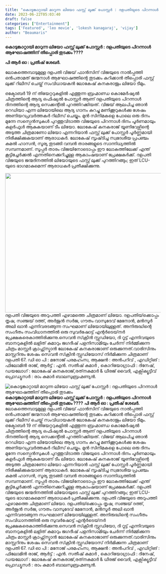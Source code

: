 ```yaml
---
title: "കൊടുങ്കാറ്റായി മാറുന്ന ലിയോ ഫസ്റ്റ് ലുക്ക് പോസ്റ്റർ : ദളപതിയുടെ പിറന്നാൾ ആഘോഷത്തിന് തീപ്പൊരി തുടക്കം"
date: 2023-06-22T05:03:40
draft: false
categories: ["Entertainment"]
tags: ['Featured', 'leo movie', 'lokesh kanagaraj', 'vijay']
author: "Beaumaris"
---
```


<strong>കൊടുങ്കാറ്റായി മാറുന്ന ലിയോ ഫസ്റ്റ് ലുക്ക് പോസ്റ്റർ : ദളപതിയുടെ പിറന്നാൾ ആഘോഷത്തിന് തീപ്പൊരി തുടക്കം ????</strong>

<strong>പി ആർ ഓ : പ്രതീഷ് ശേഖർ.</strong>

ലോകത്തെമ്പാടുമുള്ള ദളപതി വിജയ് ഫാൻസിന് വിജയുടെ നാൽപ്പത്തി ഒൻപതാമത് ജന്മനാൾ ആഘോഷത്തിന്റെ തുടക്കം കുറിക്കാൻ തീപ്പൊരി ഫസ്റ്റ് ലുക്ക് റിലീസ് ചെയ്ത് സംവിധായകൻ ലോകേഷ് കനകരാജും ലിയോ ടീമും.

ഒക്ടോബർ 19 ന് തിയേറ്ററുകളിൽ എത്തുന്ന ബ്രഹ്മാണ്ഡ കൊമേർഷ്യൽ ചിത്രത്തിന്റെ ആദ്യ ഒഫിഷ്യൽ പോസ്റ്റർ ആണ് ദളപതിയുടെ പിറന്നാൾ ദിനത്തിന്റെ ആദ്യ സെക്കന്റിൽ പുറത്തിറക്കിയത്. വിജയ് ആലപിച്ച ഞാൻ റെഡിയാ എന്ന ലിയോയിലെ ആദ്യ ഗാനം കുറച്ചു മണിക്കൂറുകൾക്കു ശേഷം അണിയറപ്രവർത്തകർ റിലീസ് ചെയ്യും. മുൻ സിനിമകളെ പോലെ ഒരു ദിനം മുന്നേ സസ്പെൻസുകൾ പുറത്തുവിടാത്ത വിജയുടെ പിറന്നാൾ ദിനം പൂർണമായും കളർഫുൾ ആകുകയാണ് ടീം ലിയോ. ലോകേഷ് കനകരാജ് യൂണിവേഴ്സിന്റെ അടുത്ത ചിത്രമാണോ ലിയോ എന്നറിയാൻ ഫസ്റ്റ് ലുക്ക് പോസ്റ്റർ പൂർണ്ണമായി നിരീക്ഷിക്കുകയാണ് ആരാധകർ. ലോകേഷ് സൃഷ്‌ടിച്ച സ്വദേശീയ പ്രപഞ്ചം കമൽ ഹാസൻ, സൂര്യ തുടങ്ങി വമ്പൻ താരങ്ങളുടെ സാന്നിധ്യത്തിൽ സമ്പന്നമാണ്. സൂപ്പർ താരം വിജയിനോടൊപ്പം ഈ ലോകത്തിലേക്ക് എന്ത് കൂട്ടിച്ചേർക്കൽ എന്നതിനെക്കുറിച്ചുള്ള ആകാംഷയാണ് പ്രേക്ഷകർക്ക്. ദളപതി വിജയുടെ ജന്മദിനത്തിൽ ലിയോയുടെ ഫസ്റ്റ് ലുക്ക് പുറത്തിറങ്ങും; ഇത് LCU- യുടെ ഭാഗമാകുമെന്ന് ആരാധകർ പ്രതീക്ഷിക്കുന്നു.

<a href="https://cdn.boolokam.com/articles/2023/06/ffwwwww-1.jpg"><img class="size-large wp-image-400463 aligncenter" src="https://cdn.boolokam.com/articles/2023/06/ffwwwww-1-1024x576.jpg" alt="" width="800" height="450" /></a>ദളപതി വിജയുടെ അറുപത്തി എഴാമത്തെ ചിത്രമാണ് ലിയോ. ദളപതിയ്‌ക്കൊപ്പം തൃഷ, സഞ്ജയ് ദത്ത്, അർജുൻ സർജ, ഗൗതം വാസുദേവ് ​​മേനോൻ, മൻസൂർ അലി ഖാൻ എന്നിവരടങ്ങുന്ന സംഘമാണ് ലിയോയിലുള്ളത്. അനിരുദ്ധിന്റെ സംഗീതം സംവിധാനത്തിൽ ഒരു സുവർഷോട്ട് എന്റർടെയ്‌നർ പ്രേക്ഷകരെകാത്തിരിക്കുന്നു.സെവൻ സ്‌ക്രീൻ സ്റ്റുഡിയോ, ദി റൂട്ട് എന്നിവയുടെ ബാനറുകളിൽ ലളിത് കുമാറും ജഗദീഷ് പളനിസാമിയും ചേർന്ന് നിർമ്മിക്കുന്ന ചിത്രം മാസ്റ്റർ ക്രാഫ്റ്റ്‌സ്മാൻ ലോകേഷ് കനകരാജാണ് ഒരുക്കുന്നത്.വാരിസിനും മാസ്റ്ററിനും ശേഷം സെവൻ സ്‌ക്രീൻ സ്റ്റുഡിയോസ് നിർമിക്കുന്ന ചിത്രമാണ് ദളപതി 67. ഡി ഓ പി : മനോജ് പരമഹംസ, ആക്ഷൻ : അൻപറിവ് , എഡിറ്റിങ് : ഫിലോമിൻ രാജ്, ആർട്ട് : എൻ. സതീഷ് കുമാർ , കൊറിയോഗ്രാഫി : ദിനേഷ്, ഡയലോഗ് : ലോകേഷ് കനകരാജ്,രത്‌നകുമാർ &amp; ധീരജ് വൈദി, എക്സിക്യൂട്ടീവ് പ്രൊഡ്യൂസർ : രാം കുമാർ ബാലസുബ്രഹ്മണ്യൻ.


![കൊടുങ്കാറ്റായി മാറുന്ന ലിയോ ഫസ്റ്റ് ലുക്ക് പോസ്റ്റർ : ദളപതിയുടെ പിറന്നാൾ ആഘോഷത്തിന് തീപ്പൊരി തുടക്കം](https://cdn.boolokam.com/articles/2023/06/ffwwwww-1-1024x576.jpg)**കൊടുങ്കാറ്റായി മാറുന്ന ലിയോ ഫസ്റ്റ് ലുക്ക് പോസ്റ്റർ : ദളപതിയുടെ പിറന്നാൾ ആഘോഷത്തിന് തീപ്പൊരി തുടക്കം ????** **പി ആർ ഓ : പ്രതീഷ് ശേഖർ.** ലോകത്തെമ്പാടുമുള്ള ദളപതി വിജയ് ഫാൻസിന് വിജയുടെ നാൽപ്പത്തി ഒൻപതാമത് ജന്മനാൾ ആഘോഷത്തിന്റെ തുടക്കം കുറിക്കാൻ തീപ്പൊരി ഫസ്റ്റ് ലുക്ക് റിലീസ് ചെയ്ത് സംവിധായകൻ ലോകേഷ് കനകരാജും ലിയോ ടീമും. ഒക്ടോബർ 19 ന് തിയേറ്ററുകളിൽ എത്തുന്ന ബ്രഹ്മാണ്ഡ കൊമേർഷ്യൽ ചിത്രത്തിന്റെ ആദ്യ ഒഫിഷ്യൽ പോസ്റ്റർ ആണ് ദളപതിയുടെ പിറന്നാൾ ദിനത്തിന്റെ ആദ്യ സെക്കന്റിൽ പുറത്തിറക്കിയത്. വിജയ് ആലപിച്ച ഞാൻ റെഡിയാ എന്ന ലിയോയിലെ ആദ്യ ഗാനം കുറച്ചു മണിക്കൂറുകൾക്കു ശേഷം അണിയറപ്രവർത്തകർ റിലീസ് ചെയ്യും. മുൻ സിനിമകളെ പോലെ ഒരു ദിനം മുന്നേ സസ്പെൻസുകൾ പുറത്തുവിടാത്ത വിജയുടെ പിറന്നാൾ ദിനം പൂർണമായും കളർഫുൾ ആകുകയാണ് ടീം ലിയോ. ലോകേഷ് കനകരാജ് യൂണിവേഴ്സിന്റെ അടുത്ത ചിത്രമാണോ ലിയോ എന്നറിയാൻ ഫസ്റ്റ് ലുക്ക് പോസ്റ്റർ പൂർണ്ണമായി നിരീക്ഷിക്കുകയാണ് ആരാധകർ. ലോകേഷ് സൃഷ്‌ടിച്ച സ്വദേശീയ പ്രപഞ്ചം കമൽ ഹാസൻ, സൂര്യ തുടങ്ങി വമ്പൻ താരങ്ങളുടെ സാന്നിധ്യത്തിൽ സമ്പന്നമാണ്. സൂപ്പർ താരം വിജയിനോടൊപ്പം ഈ ലോകത്തിലേക്ക് എന്ത് കൂട്ടിച്ചേർക്കൽ എന്നതിനെക്കുറിച്ചുള്ള ആകാംഷയാണ് പ്രേക്ഷകർക്ക്. ദളപതി വിജയുടെ ജന്മദിനത്തിൽ ലിയോയുടെ ഫസ്റ്റ് ലുക്ക് പുറത്തിറങ്ങും; ഇത് LCU- യുടെ ഭാഗമാകുമെന്ന് ആരാധകർ പ്രതീക്ഷിക്കുന്നു. [](https://cdn.boolokam.com/articles/2023/06/ffwwwww-1.jpg)ദളപതി വിജയുടെ അറുപത്തി എഴാമത്തെ ചിത്രമാണ് ലിയോ. ദളപതിയ്‌ക്കൊപ്പം തൃഷ, സഞ്ജയ് ദത്ത്, അർജുൻ സർജ, ഗൗതം വാസുദേവ് ​​മേനോൻ, മൻസൂർ അലി ഖാൻ എന്നിവരടങ്ങുന്ന സംഘമാണ് ലിയോയിലുള്ളത്. അനിരുദ്ധിന്റെ സംഗീതം സംവിധാനത്തിൽ ഒരു സുവർഷോട്ട് എന്റർടെയ്‌നർ പ്രേക്ഷകരെകാത്തിരിക്കുന്നു.സെവൻ സ്‌ക്രീൻ സ്റ്റുഡിയോ, ദി റൂട്ട് എന്നിവയുടെ ബാനറുകളിൽ ലളിത് കുമാറും ജഗദീഷ് പളനിസാമിയും ചേർന്ന് നിർമ്മിക്കുന്ന ചിത്രം മാസ്റ്റർ ക്രാഫ്റ്റ്‌സ്മാൻ ലോകേഷ് കനകരാജാണ് ഒരുക്കുന്നത്.വാരിസിനും മാസ്റ്ററിനും ശേഷം സെവൻ സ്‌ക്രീൻ സ്റ്റുഡിയോസ് നിർമിക്കുന്ന ചിത്രമാണ് ദളപതി 67. ഡി ഓ പി : മനോജ് പരമഹംസ, ആക്ഷൻ : അൻപറിവ് , എഡിറ്റിങ് : ഫിലോമിൻ രാജ്, ആർട്ട് : എൻ. സതീഷ് കുമാർ , കൊറിയോഗ്രാഫി : ദിനേഷ്, ഡയലോഗ് : ലോകേഷ് കനകരാജ്,രത്‌നകുമാർ & ധീരജ് വൈദി, എക്സിക്യൂട്ടീവ് പ്രൊഡ്യൂസർ : രാം കുമാർ ബാലസുബ്രഹ്മണ്യൻ.
